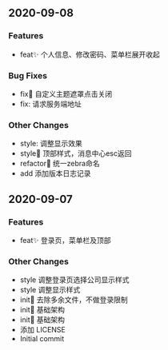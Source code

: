 
## 2020-09-08
### Features
- feat✨ 个人信息、修改密码、菜单栏展开收起

### Bug Fixes
- fix🐛 自定义主题遮罩点击关闭
- fix: 请求服务端地址

### Other Changes
- style: 调整显示效果
- style💄 顶部样式，消息中心esc返回
- refactor🎨 统一zebra命名
- add 添加版本日志记录


## 2020-09-07
### Features
- feat✨ 登录页，菜单栏及顶部

### Other Changes
- style 调整登录页选择公司显示样式
- style 调整显示样式
- init🎉 去除多余文件，不做登录限制
- init🎉 基础架构
- init🎉 基础架构
- 添加 LICENSE
- Initial commit

